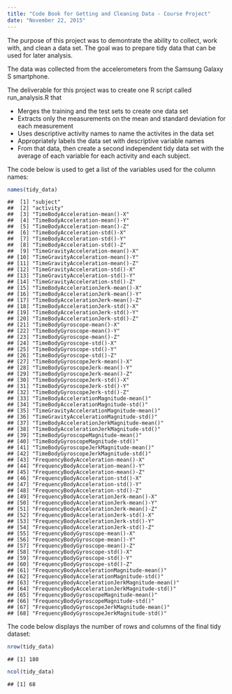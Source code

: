 ```yaml
---
title: "Code Book for Getting and Cleaning Data - Course Project"
date: "November 22, 2015"
---
```


The purpose of this project was to demontrate the ability to collect, work with, and clean a data set. The goal was to prepare tidy data that can be used for later analysis.

The data was collected from the accelerometers from the Samsung Galaxy S smartphone. 

The deliverable for this project was to create one R script called run_analysis.R that 
* Merges the training and the test sets to create one data set
* Extracts only the measurements on the mean and standard deviation for each measurement
* Uses descriptive activity names to name the activites in the data set
* Appropriately labels the data set with descriptive variable names
* From that data, then create a second independent tidy data set with the average of each variable for each activity and each subject.

The code below is used to get a list of the variables used for the column names:


```r
names(tidy_data)
```

```
##  [1] "subject"                                      
##  [2] "activity"                                     
##  [3] "TimeBodyAcceleration-mean()-X"                
##  [4] "TimeBodyAcceleration-mean()-Y"                
##  [5] "TimeBodyAcceleration-mean()-Z"                
##  [6] "TimeBodyAcceleration-std()-X"                 
##  [7] "TimeBodyAcceleration-std()-Y"                 
##  [8] "TimeBodyAcceleration-std()-Z"                 
##  [9] "TimeGravityAcceleration-mean()-X"             
## [10] "TimeGravityAcceleration-mean()-Y"             
## [11] "TimeGravityAcceleration-mean()-Z"             
## [12] "TimeGravityAcceleration-std()-X"              
## [13] "TimeGravityAcceleration-std()-Y"              
## [14] "TimeGravityAcceleration-std()-Z"              
## [15] "TimeBodyAccelerationJerk-mean()-X"            
## [16] "TimeBodyAccelerationJerk-mean()-Y"            
## [17] "TimeBodyAccelerationJerk-mean()-Z"            
## [18] "TimeBodyAccelerationJerk-std()-X"             
## [19] "TimeBodyAccelerationJerk-std()-Y"             
## [20] "TimeBodyAccelerationJerk-std()-Z"             
## [21] "TimeBodyGyroscope-mean()-X"                   
## [22] "TimeBodyGyroscope-mean()-Y"                   
## [23] "TimeBodyGyroscope-mean()-Z"                   
## [24] "TimeBodyGyroscope-std()-X"                    
## [25] "TimeBodyGyroscope-std()-Y"                    
## [26] "TimeBodyGyroscope-std()-Z"                    
## [27] "TimeBodyGyroscopeJerk-mean()-X"               
## [28] "TimeBodyGyroscopeJerk-mean()-Y"               
## [29] "TimeBodyGyroscopeJerk-mean()-Z"               
## [30] "TimeBodyGyroscopeJerk-std()-X"                
## [31] "TimeBodyGyroscopeJerk-std()-Y"                
## [32] "TimeBodyGyroscopeJerk-std()-Z"                
## [33] "TimeBodyAccelerationMagnitude-mean()"         
## [34] "TimeBodyAccelerationMagnitude-std()"          
## [35] "TimeGravityAccelerationMagnitude-mean()"      
## [36] "TimeGravityAccelerationMagnitude-std()"       
## [37] "TimeBodyAccelerationJerkMagnitude-mean()"     
## [38] "TimeBodyAccelerationJerkMagnitude-std()"      
## [39] "TimeBodyGyroscopeMagnitude-mean()"            
## [40] "TimeBodyGyroscopeMagnitude-std()"             
## [41] "TimeBodyGyroscopeJerkMagnitude-mean()"        
## [42] "TimeBodyGyroscopeJerkMagnitude-std()"         
## [43] "FrequencyBodyAcceleration-mean()-X"           
## [44] "FrequencyBodyAcceleration-mean()-Y"           
## [45] "FrequencyBodyAcceleration-mean()-Z"           
## [46] "FrequencyBodyAcceleration-std()-X"            
## [47] "FrequencyBodyAcceleration-std()-Y"            
## [48] "FrequencyBodyAcceleration-std()-Z"            
## [49] "FrequencyBodyAccelerationJerk-mean()-X"       
## [50] "FrequencyBodyAccelerationJerk-mean()-Y"       
## [51] "FrequencyBodyAccelerationJerk-mean()-Z"       
## [52] "FrequencyBodyAccelerationJerk-std()-X"        
## [53] "FrequencyBodyAccelerationJerk-std()-Y"        
## [54] "FrequencyBodyAccelerationJerk-std()-Z"        
## [55] "FrequencyBodyGyroscope-mean()-X"              
## [56] "FrequencyBodyGyroscope-mean()-Y"              
## [57] "FrequencyBodyGyroscope-mean()-Z"              
## [58] "FrequencyBodyGyroscope-std()-X"               
## [59] "FrequencyBodyGyroscope-std()-Y"               
## [60] "FrequencyBodyGyroscope-std()-Z"               
## [61] "FrequencyBodyAccelerationMagnitude-mean()"    
## [62] "FrequencyBodyAccelerationMagnitude-std()"     
## [63] "FrequencyBodyAccelerationJerkMagnitude-mean()"
## [64] "FrequencyBodyAccelerationJerkMagnitude-std()" 
## [65] "FrequencyBodyGyroscopeMagnitude-mean()"       
## [66] "FrequencyBodyGyroscopeMagnitude-std()"        
## [67] "FrequencyBodyGyroscopeJerkMagnitude-mean()"   
## [68] "FrequencyBodyGyroscopeJerkMagnitude-std()"
```

The code below displays the number of rows and columns of the final tidy dataset:

```r
nrow(tidy_data)
```

```
## [1] 180
```

```r
ncol(tidy_data)
```

```
## [1] 68
```





